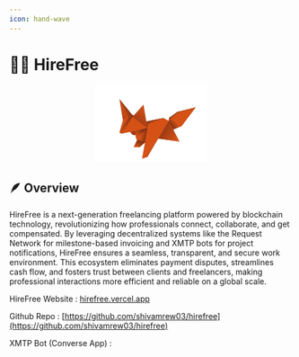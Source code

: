 ```yaml
---
icon: hand-wave
---
```


# 👨‍💻 HireFree

<div align="center"><img src="../packages/public/logojj.png" alt="" width="200"></div>

&#x20;**🪶 Overview**\
&#x20;   &#x20;
---------------

HireFree is a next-generation freelancing platform powered by blockchain technology, revolutionizing how professionals connect, collaborate, and get compensated. By leveraging decentralized systems like the Request Network for milestone-based invoicing and XMTP bots for project notifications, HireFree ensures a seamless, transparent, and secure work environment. This ecosystem eliminates payment disputes, streamlines cash flow, and fosters trust between clients and freelancers, making professional interactions more efficient and reliable on a global scale.&#x20;



HireFree Website : [hirefree.vercel.app](https://hirefree.vercel.app/)

Github Repo : [https://github.com/shivamrew03/hirefree](https://github.com/shivamrew03/hirefree)

XMTP Bot (Converse App) :&#x20;
